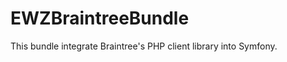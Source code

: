 EWZBraintreeBundle
==================

This bundle integrate Braintree's PHP client library into Symfony.
